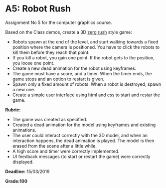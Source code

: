 # A5: Robot Rush

Assignment No 5 for the computer graphics course.

Based on the Class demos, create a 3D [zerg rush](https://elgoog.im/zergrush/) style game: 

- Robots spawn at the end of the level, and start walking towards a fixed position where the camera is positioned. You have to click the robots to kill them before they reach that point. 
- If you kill a robot, you gain one point. If the robot gets to the position, you loose one point. 
- Create a new dead animation for the robot using keyframes.
- The game must have a score, and a timer. When the timer ends, the game stops and an option to restart is given.
- Spawn only a fixed amount of robots. When a robot is destroyed, spawn a new one.
- Create a simple user interface using html and css to start and restar the game.

**Rubric:**

- The game was created as specified.
- Created a dead animation for the model using keyframes and existing animations.
- The user could interact correctly with the 3D model, and when an interaction happens, the dead animation is played. The model is then erased from the scene after a little while.
- A high score and timer were correctly implemented.
- UI feedback messages (to start or restart the game) were correctly displayed.

**Deadline:** 15/03/2019

**Grade:100**